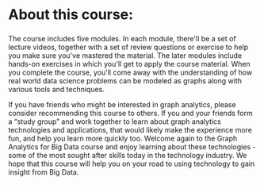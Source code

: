 # About this course:
###
The course includes five modules. In each module, there'll be a set of lecture videos, together with a set of review questions or exercise to help you make sure you've mastered the material. The later modules include hands-on exercises in which you'll get to apply the course material. When you complete the course, you'll come away with the understanding of how real world data science problems can be modeled as graphs along with various tools and techniques.

If you have friends who might be interested in graph analytics, please consider recommending this course to others. If you and your friends form a “study group” and work together to learn about graph analytics technologies and applications, that would likely make the experience more fun, and help you learn more quickly too. Welcome again to the Graph Analytics for Big Data course and enjoy learning about these technologies - some of the most sought after skills today in the technology industry. We hope that this course will help you on your road to using technology to gain insight from Big Data.
###
